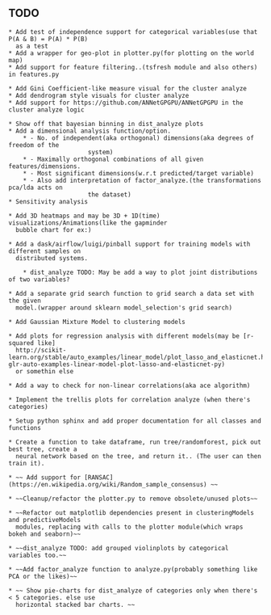 ## TODO

	* Add test of independence support for categorical variables(use that P(A & B) = P(A) * P(B)
	  as a test
	* Add a wrapper for geo-plot in plotter.py(for plotting on the world map)
	* Add support for feature filtering..(tsfresh module and also others) in features.py

	* Add Gini Coefficient-like measure visual for the cluster analyze
	* Add dendrogram style visuals for cluster analyze
	* Add support for https://github.com/ANNetGPGPU/ANNetGPGPU in the cluster analyze logic

	* Show off that bayesian binning in dist_analyze plots
	* Add a dimensional analysis function/option.
		* - No. of independent(aka orthogonal) dimensions(aka degrees of freedom of the
		                  system)
		* - Maximally orthogonal combinations of all given features/dimensions.
		* - Most significant dimensions(w.r.t predicted/target variable)
		* - Also add interpretation of factor_analyze.(the transformations pca/lda acts on
		                  the dataset)
	* Sensitivity analysis

	* Add 3D heatmaps and may be 3D + 1D(time) visualizations/Animations(like the gapminder
	  bubble chart for ex:)

	* Add a dask/airflow/luigi/pinball support for training models with different samples on
	  distributed systems.

    	* dist_analyze TODO: May be add a way to plot joint distributions of two variables?

	* Add a separate grid search function to grid search a data set with the given
	  model.(wrapper around sklearn model_selection's grid search)

	* Add Gaussian Mixture Model to clustering models

	* Add plots for regression analysis with different models(may be [r-squared like]
	  http://scikit-learn.org/stable/auto_examples/linear_model/plot_lasso_and_elasticnet.html#sphx-glr-auto-examples-linear-model-plot-lasso-and-elasticnet-py)
	  or somethin else

	* Add a way to check for non-linear correlations(aka ace algorithm)

	* Implement the trellis plots for correlation analyze (when there's categories)

	* Setup python sphinx and add proper documentation for all classes and functions

	* Create a function to take dataframe, run tree/randomforest, pick out best tree, create a
	  neural network based on the tree, and return it.. (The user can then train it).

	* ~~ Add support for [RANSAC](https://en.wikipedia.org/wiki/Random_sample_consensus) ~~

	* ~~Cleanup/refactor the plotter.py to remove obsolete/unused plots~~

	* ~~Refactor out matplotlib dependencies present in clusteringModels and predictiveModels
	  modules, replacing with calls to the plotter module(which wraps bokeh and seaborn)~~

	* ~~dist_analyze TODO: add grouped violinplots by categorical variables too.~~

	* ~~Add factor_analyze function to analyze.py(probably something like PCA or the likes)~~

	* ~~ Show pie-charts for dist_analyze of categories only when there's < 5 categories. else use
	  horizontal stacked bar charts. ~~
